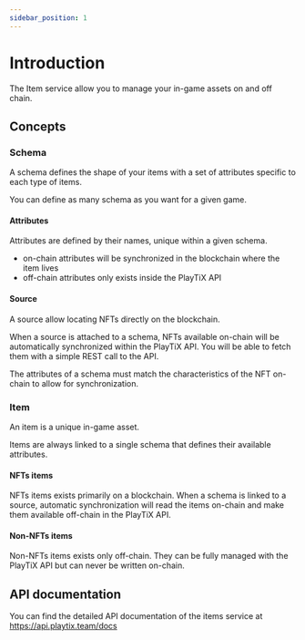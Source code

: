 ```yaml
---
sidebar_position: 1
---
```


# Introduction

The Item service allow you to manage your in-game assets on and off chain.

## Concepts

### Schema

A schema defines the shape of your items with a set of attributes specific to each type of items.

You can define as many schema as you want for a given game.

#### Attributes

Attributes are defined by their names, unique within a given schema.

* on-chain attributes will be synchronized in the blockchain where the item lives
* off-chain attributes only exists inside the PlayTiX API

#### Source

A source allow locating NFTs directly on the blockchain.

When a source is attached to a schema, NFTs available on-chain will be automatically synchronized within the PlayTiX API.
You will be able to fetch them with a simple REST call to the API.

The attributes of a schema must match the characteristics of the NFT on-chain to allow for synchronization.

### Item

An item is a unique in-game asset.

Items are always linked to a single schema that defines their available attributes.

#### NFTs items

NFTs items exists primarily on a blockchain. When a schema is linked to a source, automatic synchronization will read
the items on-chain and make them available off-chain in the PlayTiX API.

#### Non-NFTs items

Non-NFTs items exists only off-chain. They can be fully managed with the PlayTiX API but can never be written on-chain.

## API documentation

You can find the detailed API documentation of the items service at https://api.playtix.team/docs
